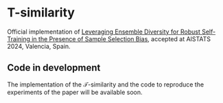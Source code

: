 # T-similarity
Official implementation of [Leveraging Ensemble Diversity for Robust Self-Training in the Presence of Sample Selection Bias](https://arxiv.org/abs/2310.14814), accepted at AISTATS 2024, Valencia, Spain.

## Code in development
The implementation of the $\mathcal{T}$-similarity and the code to reproduce the experiments of the paper will be available soon. 
